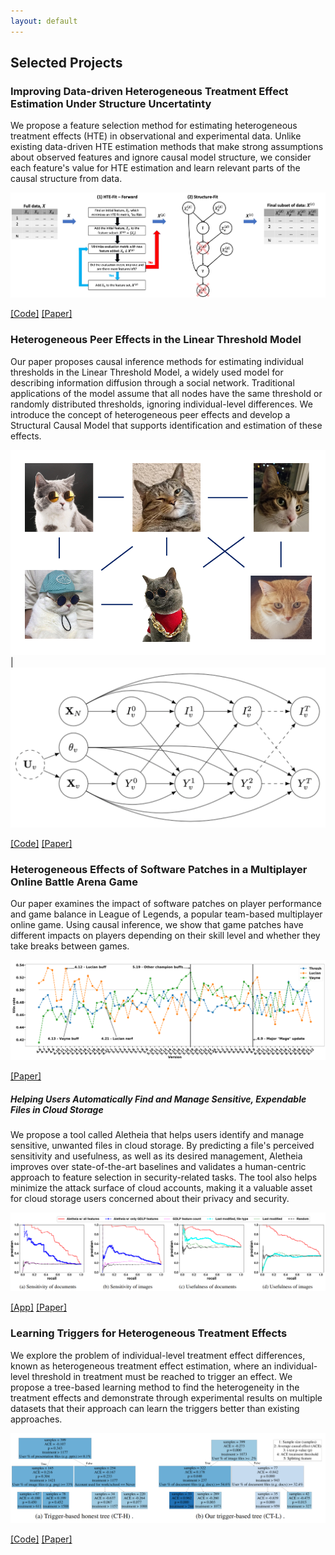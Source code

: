```yaml
---
layout: default
---
```


## Selected Projects

### Improving Data-driven Heterogeneous Treatment Effect Estimation Under Structure Uncertatinty

We propose a feature selection method for estimating heterogeneous treatment effects (HTE) in observational and experimental data. Unlike existing data-driven HTE estimation methods that make strong assumptions about observed features and ignore causal model structure, we consider each feature's value for HTE estimation and learn relevant parts of the causal structure from data.

<img src="images/hte_feature_selection.png?raw=true" alt="Figure showing the proposed feature selection method for estimating HTE" />

[[Code]](https://github.com/edgeslab/causal_feature_selection) [[Paper]](https://dl.acm.org/doi/pdf/10.1145/3534678.3539444?casa_token=SJKBH0p_SEcAAAAA:ZtbYzbtmvKIseDgRojDmOPrkLYhfWGqIkmYcIG2sZb7EP-xWYIVidWxIuhDJ6oRu4KJVcdKqRHpIgg)

### Heterogeneous Peer Effects in the Linear Threshold Model

Our paper proposes causal inference methods for estimating individual thresholds in the Linear Threshold Model, a widely used model for describing information diffusion through a social network. Traditional applications of the model assume that all nodes have the same threshold or randomly distributed thresholds, ignoring individual-level differences. We introduce the concept of heterogeneous peer effects and develop a Structural Causal Model that supports identification and estimation of these effects.

<img src="images/cat_social.png" alt="Figure showing a cat social network" /> | <img src="images/hpe_scm.png" alt="Figure showing the Structural Causal Model for estimating individual thresholds with heterogeneous peer effects" />

[[Code]](https://github.com/edgeslab/hpe-ltm) [[Paper]](https://ojs.aaai.org/index.php/AAAI/article/view/20336/20095)

### Heterogeneous Effects of Software Patches in a Multiplayer Online Battle Arena Game

Our paper examines the impact of software patches on player performance and game balance in League of Legends, a popular team-based multiplayer online game. Using causal inference, we show that game patches have different impacts on players depending on their skill level and whether they take breaks between games.

<img src="images/lol_patches.png" alt="Figure showing the impact of software patches on player performance and game balance in League of Legends" />

[[Paper]](https://dl.acm.org/doi/pdf/10.1145/3472538.3472550)

##### Helping Users Automatically Find and Manage Sensitive, Expendable Files in Cloud Storage

We propose a tool called Aletheia that helps users identify and manage sensitive, unwanted files in cloud storage. By predicting a file's perceived sensitivity and usefulness, as well as its desired management, Aletheia improves over state-of-the-art baselines and validates a human-centric approach to feature selection in security-related tasks. The tool also helps minimize the attack surface of cloud accounts, making it a valuable asset for cloud storage users concerned about their privacy and security.

<img src="images/cloudsweeper_prc.png" alt="Figure showing the performance of the Aletheia tool for managing sensitive, unwanted files in cloud storage" />

[[App]](https://cloudsweeper.app/) [[Paper]](https://www.cs.uic.edu/~ctran/docs/khan-usenix2021.pdf)

### Learning Triggers for Heterogeneous Treatment Effects

We explore the problem of individual-level treatment effect differences, known as heterogeneous treatment effect estimation, where an individual-level threshold in treatment must be reached to trigger an effect. We propose a tree-based learning method to find the heterogeneity in the treatment effects and demonstrate through experimental results on multiple datasets that their approach can learn the triggers better than existing approaches.

<img src="images/trigger_causal_trees.png" alt="Figure comparison between baseline and proposed causal trees"/>

[[Code]](https://github.com/edgeslab/CTL) [[Paper]](https://arxiv.org/pdf/1902.00087.pdf)